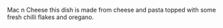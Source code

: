 Mac n Cheese
this dish is made from cheese and pasta topped with some fresh chilli flakes and oregano.
